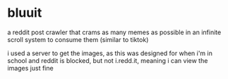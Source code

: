 # bluuit
a reddit post crawler that crams as many memes as possible
in an infinite scroll system to consume them (similar to tiktok)


i used a server to get the images, as this was designed for
when i'm in school and reddit is blocked, but not
i.redd.it, meaning i can view the images just fine